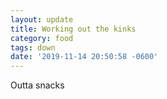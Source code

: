 ```yaml
---
layout: update
title: Working out the kinks
category: food
tags: down
date: '2019-11-14 20:50:58 -0600'
---
```


Outta snacks
